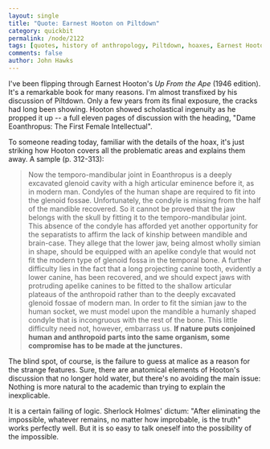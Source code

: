 ```yaml
---
layout: single 
title: "Quote: Earnest Hooton on Piltdown" 
category: quickbit
permalink: /node/2122
tags: [quotes, history of anthropology, Piltdown, hoaxes, Earnest Hooton] 
comments: false 
author: John Hawks 
---
```


I've been flipping through Earnest Hooton's <i>Up From the Ape</i> (1946 edition). It's a remarkable book for many reasons. I'm almost transfixed by his discussion of Piltdown. Only a few years from its final exposure, the cracks had long been showing. Hooton showed scholastical ingenuity as he propped it up -- a full eleven pages of discussion with the heading, "Dame Eoanthropus: The First Female Intellectual". 

To someone reading today, familiar with the details of the hoax, it's just striking how Hooton covers all the problematic areas and explains them away. A sample (p. 312-313):

<blockquote>Now the temporo-mandibular joint in Eoanthropus is a deeply excavated glenoid cavity with a high articular eminence before it, as in modern man. Condyles of the human shape are required to fit into the glenoid fossae. Unfortunately, the condyle is missing from the half of the mandible recovered. So it cannot be proved that the jaw belongs with the skull by fitting it to the temporo-mandibular joint. This absence of the condyle has afforded yet another opportunity for the separatists to affirm the lack of kinship between mandible and brain-case. They allege that the lower jaw, being almost wholly simian in shape, should be equipped with an apelike condyle that would not fit the modern type of glenoid fossa in the temporal bone. A further difficulty lies in the fact that a long projecting canine tooth, evidently a lower canine, has been recovered, and we should expect jaws with protruding apelike canines to be fitted to the shallow articular plateaus of the anthropoid rather than to the deeply excavated glenoid fossae of modern man. In order to fit the simian jaw to the human socket, we must model upon the mandible a humanly shaped condyle that is incongruous with the rest of the bone. This little difficulty need not, however, embarrass us. <b>If nature puts conjoined human and anthropoid parts into the same organism, some compromise has to be made at the junctures.</b></blockquote>


The blind spot, of course, is the failure to guess at malice as a reason for the strange features. Sure, there are anatomical elements of Hooton's discussion that no longer hold water, but there's no avoiding the main issue: Nothing is more natural to the academic than trying to explain the inexplicable. 

It is a certain failing of logic. Sherlock Holmes' dictum: "After eliminating the impossible, whatever remains, no matter how improbable, is the truth" works perfectly well. But it is so easy to talk oneself into the possibility of the impossible. 

